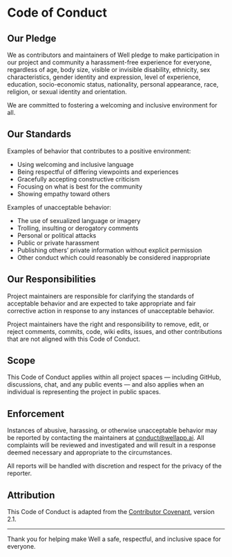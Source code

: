 # Code of Conduct

## Our Pledge

We as contributors and maintainers of Well pledge to make participation in our project and community a harassment-free experience for everyone, regardless of age, body size, visible or invisible disability, ethnicity, sex characteristics, gender identity and expression, level of experience, education, socio-economic status, nationality, personal appearance, race, religion, or sexual identity and orientation.

We are committed to fostering a welcoming and inclusive environment for all.

## Our Standards

Examples of behavior that contributes to a positive environment:

* Using welcoming and inclusive language
* Being respectful of differing viewpoints and experiences
* Gracefully accepting constructive criticism
* Focusing on what is best for the community
* Showing empathy toward others

Examples of unacceptable behavior:

* The use of sexualized language or imagery
* Trolling, insulting or derogatory comments
* Personal or political attacks
* Public or private harassment
* Publishing others’ private information without explicit permission
* Other conduct which could reasonably be considered inappropriate

## Our Responsibilities

Project maintainers are responsible for clarifying the standards of acceptable behavior and are expected to take appropriate and fair corrective action in response to any instances of unacceptable behavior.

Project maintainers have the right and responsibility to remove, edit, or reject comments, commits, code, wiki edits, issues, and other contributions that are not aligned with this Code of Conduct.

## Scope

This Code of Conduct applies within all project spaces — including GitHub, discussions, chat, and any public events — and also applies when an individual is representing the project in public spaces.

## Enforcement

Instances of abusive, harassing, or otherwise unacceptable behavior may be reported by contacting the maintainers at [conduct@wellapp.ai](mailto:conduct@wellapp.ai). All complaints will be reviewed and investigated and will result in a response deemed necessary and appropriate to the circumstances.

All reports will be handled with discretion and respect for the privacy of the reporter.

## Attribution

This Code of Conduct is adapted from the [Contributor Covenant](https://www.contributor-covenant.org), version 2.1.

---

Thank you for helping make Well a safe, respectful, and inclusive space for everyone.
